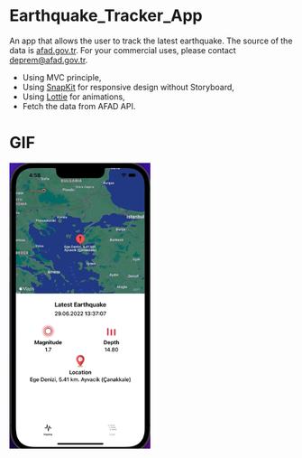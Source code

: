 # Earthquake_Tracker_App

An app that allows the user to track the latest earthquake. The source of the data is [afad.gov.tr](https://afad.gov.tr/). For your commercial uses, please contact deprem@afad.gov.tr.

- Using MVC principle,
- Using [SnapKit](https://github.com/SnapKit/SnapKit) for responsive design without Storyboard,
- Using [Lottie](https://github.com/airbnb/lottie-ios) for animations,
- Fetch the data from AFAD API.

# GIF
<img src="https://github.com/MutluClkn/Earthquake_Tracker_App/blob/main/SS/app.gif " width="250">
